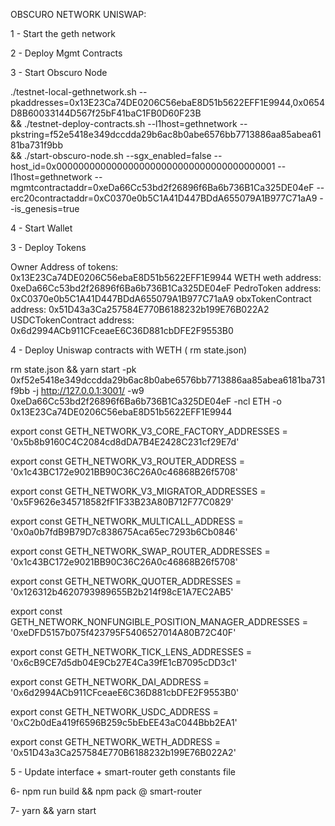 OBSCURO NETWORK UNISWAP:

1 - Start the geth network

2 - Deploy Mgmt Contracts

3 - Start Obscuro Node

./testnet-local-gethnetwork.sh --pkaddresses=0x13E23Ca74DE0206C56ebaE8D51b5622EFF1E9944,0x0654D8B60033144D567f25bF41baC1FB0D60F23B \
&& ./testnet-deploy-contracts.sh --l1host=gethnetwork --pkstring=f52e5418e349dccdda29b6ac8b0abe6576bb7713886aa85abea6181ba731f9bb \
&& ./start-obscuro-node.sh --sgx_enabled=false --host_id=0x0000000000000000000000000000000000000001 --l1host=gethnetwork --mgmtcontractaddr=0xeDa66Cc53bd2f26896f6Ba6b736B1Ca325DE04eF --erc20contractaddr=0xC0370e0b5C1A41D447BDdA655079A1B977C71aA9 --is_genesis=true


4 - Start Wallet

3 - Deploy Tokens

Owner Address of tokens: 
0x13E23Ca74DE0206C56ebaE8D51b5622EFF1E9944
WETH
weth address: 
0xeDa66Cc53bd2f26896f6Ba6b736B1Ca325DE04eF
PedroToken address: 
0xC0370e0b5C1A41D447BDdA655079A1B977C71aA9
obxTokenContract address: 
0x51D43a3Ca257584E770B6188232b199E76B022A2
USDCTokenContract address: 
0x6d2994ACb911CFceaeE6C36D881cbDFE2F9553B0

4 - Deploy Uniswap contracts with WETH ( rm state.json)

rm state.json && yarn start -pk 0xf52e5418e349dccdda29b6ac8b0abe6576bb7713886aa85abea6181ba731f9bb -j http://127.0.0.1:3001/ -w9 0xeDa66Cc53bd2f26896f6Ba6b736B1Ca325DE04eF -ncl ETH -o 0x13E23Ca74DE0206C56ebaE8D51b5622EFF1E9944

export const GETH_NETWORK_V3_CORE_FACTORY_ADDRESSES = '0x5b8b9160C4C2084cd8dDA7B4E2428C231cf29E7d'

export const GETH_NETWORK_V3_ROUTER_ADDRESS = '0x1c43BC172e9021BB90C36C26A0c46868B26f5708'

export const GETH_NETWORK_V3_MIGRATOR_ADDRESSES = '0x5F9626e345718582fF1F33B23A80B712F77C0829'

export const GETH_NETWORK_MULTICALL_ADDRESS = '0x0a0b7fdB9B79D7c838675Aca65ec7293b6Cb0846'

export const GETH_NETWORK_SWAP_ROUTER_ADDRESSES = '0x1c43BC172e9021BB90C36C26A0c46868B26f5708'

export const GETH_NETWORK_QUOTER_ADDRESSES = '0x126312b4620793989655B2b214f98cE1A7EC2AB5'

export const GETH_NETWORK_NONFUNGIBLE_POSITION_MANAGER_ADDRESSES = '0xeDFD5157b075f423795F5406527014A80B72C40F'

export const GETH_NETWORK_TICK_LENS_ADDRESSES = '0x6cB9CE7d5db04E9Cb27E4Ca39fE1cB7095cDD3c1'

export const GETH_NETWORK_DAI_ADDRESS = '0x6d2994ACb911CFceaeE6C36D881cbDFE2F9553B0'

export const GETH_NETWORK_USDC_ADDRESS = '0xC2b0dEa419f6596B259c5bEbEE43aC044Bbb2EA1'

export const GETH_NETWORK_WETH_ADDRESS = '0x51D43a3Ca257584E770B6188232b199E76B022A2'



5 - Update interface + smart-router geth constants file

6- npm run build && npm pack @ smart-router

7- yarn && yarn start
